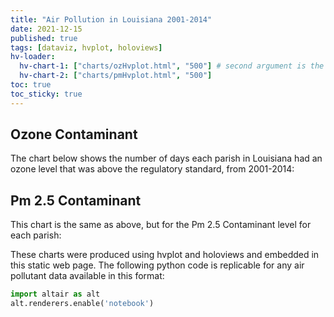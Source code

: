 ```yaml
---
title: "Air Pollution in Louisiana 2001-2014"
date: 2021-12-15
published: true
tags: [dataviz, hvplot, holoviews]
hv-loader:
  hv-chart-1: ["charts/ozHvplot.html", "500"] # second argument is the height
  hv-chart-2: ["charts/pmHvplot.html", "500"]
toc: true
toc_sticky: true
---
```


## Ozone Contaminant

The chart below shows the number of days each parish in Louisiana had an ozone level that was above the regulatory standard, from 2001-2014:

<div id="hv-chart-1"></div>

## Pm 2.5 Contaminant

This chart is the same as above, but for the Pm 2.5 Contaminant level for each parish:

<div id="hv-chart-2"></div>

These charts were produced using hvplot and holoviews and embedded in this static web page. The following python code is replicable for any air pollutant data available in this format:

```python
import altair as alt
alt.renderers.enable('notebook')
```
